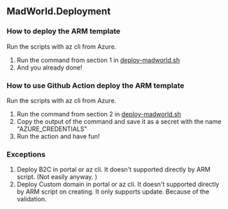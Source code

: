 ## MadWorld.Deployment
### How to deploy the ARM template
Run the scripts with az cli from Azure.
1. Run the command from section 1 in [deploy-madworld.sh](https://github.com/oveldman/MadWorldTools/tree/main/MadWorld/MadWorld.Deployment/deploy-madworld.sh)
2. And you already done!

### How to use Github Action deploy the ARM template
Run the scripts with az cli from Azure. 
1. Run the command from section 2 in [deploy-madworld.sh](https://github.com/oveldman/MadWorldTools/tree/main/MadWorld/MadWorld.Deployment/deploy-madworld.sh)
2. Copy the output of the command and save it as a secret with the name "AZURE_CREDENTIALS"
3. Run the action and have fun!

### Exceptions
1. Deploy B2C in portal or az cli. It doesn't supported directly by ARM script. (Not easily anyway. )
2. Deploy Custom domain in portal or az cli. It doesn't supported directly by ARM script on creating. It only supports update. Because of the validation. 
